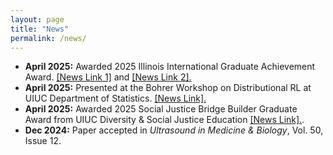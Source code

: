 ```yaml
---
layout: page
title: "News"
permalink: /news/
---
```

<html>
<body>

<ul>
  <li><strong>April 2025:</strong> Awarded 2025 Illinois International Graduate Achievement Award. <a href="https://blogs.illinois.edu/view/6758/627615639" target="_blank"> [News Link 1]</a>  and <a href="https://international.illinois.edu/awards-funding/achievement/grad.html" target="_blank"> [News Link 2].</a> </li>
  <li><strong>April 2025:</strong> Presented at the Bohrer Workshop on Distributional RL at UIUC Department of Statistics. <a href="https://calendars.illinois.edu/detail/1439?eventId=33507286" target="_blank"> [News Link].</a>
  <li><strong>April 2025:</strong> Awarded 2025 Social Justice Bridge Builder Graduate Award from UIUC Diversity & Social Justice Education <a href="https://dsje.illinois.edu/events/social-justice-awards-ceremony" target="_blank"> [News Link].</a>.</li>
  <li><strong>Dec 2024:</strong> Paper accepted in <i>Ultrasound in Medicine & Biology</i>, Vol. 50, Issue 12.</li>
</ul>

</body>
</html>
